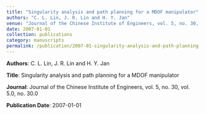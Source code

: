 ```yaml
---
title: "Singularity analysis and path planning for a MDOF manipulator"
authors: "C. L. Lin, J. R. Lin and H. Y. Jan"
venue: "Journal of the Chinese Institute of Engineers, vol. 5, no. 30, vol. 5.0, no. 30.0"
date: 2007-01-01
collection: publications
category: manuscripts
permalink: /publication/2007-01-singularity-analysis-and-path-planning-for-a-mdof-manipulator
---
```


**Authors**: C. L. Lin, J. R. Lin and H. Y. Jan

**Title**: Singularity analysis and path planning for a MDOF manipulator

**Journal**: Journal of the Chinese Institute of Engineers, vol. 5, no. 30, vol. 5.0, no. 30.0

**Publication Date**: 2007-01-01
